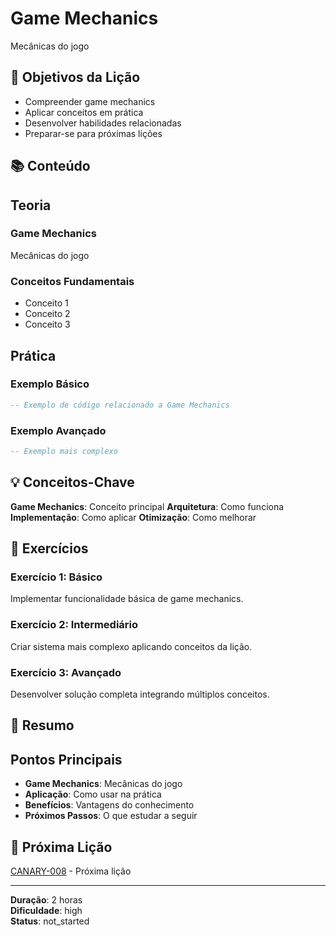 
# Game Mechanics

Mecânicas do jogo

## 🎯 Objetivos da Lição

- Compreender game mechanics
- Aplicar conceitos em prática
- Desenvolver habilidades relacionadas
- Preparar-se para próximas lições

## 📚 Conteúdo


## Teoria

### Game Mechanics
Mecânicas do jogo

### Conceitos Fundamentais
- Conceito 1
- Conceito 2
- Conceito 3

## Prática

### Exemplo Básico
```lua
-- Exemplo de código relacionado a Game Mechanics
```

### Exemplo Avançado
```lua
-- Exemplo mais complexo
```


## 💡 Conceitos-Chave

**Game Mechanics**: Conceito principal
**Arquitetura**: Como funciona
**Implementação**: Como aplicar
**Otimização**: Como melhorar

## 🧪 Exercícios


### Exercício 1: Básico
Implementar funcionalidade básica de game mechanics.

### Exercício 2: Intermediário
Criar sistema mais complexo aplicando conceitos da lição.

### Exercício 3: Avançado
Desenvolver solução completa integrando múltiplos conceitos.


## 📝 Resumo


## Pontos Principais

- **Game Mechanics**: Mecânicas do jogo
- **Aplicação**: Como usar na prática
- **Benefícios**: Vantagens do conhecimento
- **Próximos Passos**: O que estudar a seguir


## 🔗 Próxima Lição

[CANARY-008](CANARY-008.md) - Próxima lição

---

**Duração**: 2 horas  
**Dificuldade**: high  
**Status**: not_started
